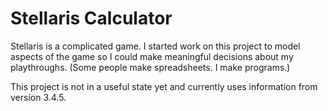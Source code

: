 # Stellaris Calculator

Stellaris is a complicated game. I started work on this project to model
aspects of the game so I could make meaningful decisions about my playthroughs.
(Some people make spreadsheets. I make programs.)

This project is not in a useful state yet and currently uses information from
version 3.4.5.
